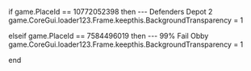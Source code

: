 if game.PlaceId == 10772052398 then --- Defenders Depot 2
    game.CoreGui.loader123.Frame.keepthis.BackgroundTransparency = 1

elseif game.PlaceId == 7584496019 then --- 99% Fail Obby
    game.CoreGui.loader123.Frame.keepthis.BackgroundTransparency = 1

end
